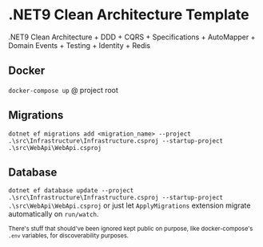# .NET9 Clean Architecture Template

.NET9 Clean Architecture + DDD + CQRS + Specifications + AutoMapper + Domain Events + Testing + Identity + Redis

## Docker

`docker-compose up` @ project root

## Migrations

`dotnet ef migrations add <migration_name> --project .\src\Infrastructure\Infrastructure.csproj --startup-project .\src\WebApi\WebApi.csproj`

## Database

`dotnet ef database update --project .\src\Infrastructure\Infrastructure.csproj --startup-project .\src\WebApi\WebApi.csproj` or just let `ApplyMigrations` extension migrate automatically on `run/watch`.

<sub>There's stuff that should've been ignored kept public on purpose, like docker-compose's `.env` variables, for discoverability purposes.</sub>
